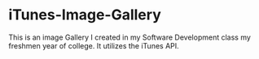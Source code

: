 # iTunes-Image-Gallery

This is an image Gallery I created in my Software Development class my freshmen year of college. It utilizes the iTunes API. 
